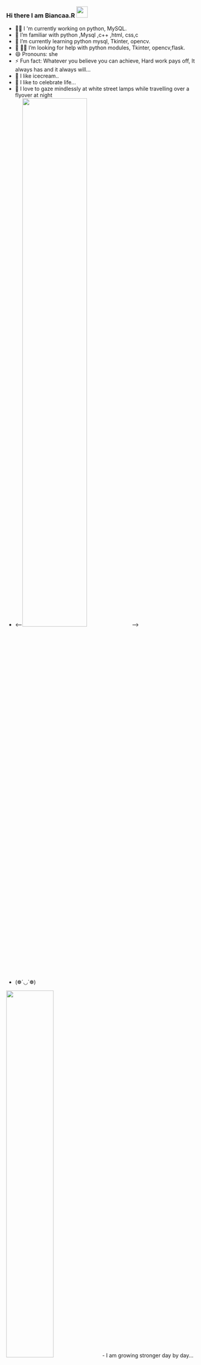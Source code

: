 ### Hi there I am Biancaa.R <img src="https://raw.githubusercontent.com/MartinHeinz/MartinHeinz/master/wave.gif" width="30px">


<!--
**Biancaa-R/Biancaa-R** is a ✨ _special_ ✨ repository because its `README.md` (this file) appears on your GitHub profile.

Here are some ideas to get you started:
- 👯 I’m looking to collaborate on ...
- 💬 Ask me about ...
- 📫 How to reach me: ...-->

- 👩‍💼 I 'm currently working on python, MySQL.
- 🔭 I’m familiar with python ,Mysql ,c++ ,html, css,c
- 🌱 I’m currently learning python mysql, Tkinter, opencv.
- 🤔 👩‍💻 I’m looking for help with python modules, Tkinter, opencv,flask.
- 😄 Pronouns: she
- ⚡ Fun fact: Whatever you believe you can achieve,
     Hard work pays off, It always has and it always will...
- 🍧 I like icecream..
- 🎀 I like to celebrate life...
- 🙆 I love to gaze mindlessly at white street lamps while travelling over a flyover at night 
-  <--<img width= 60% src="https://c.tenor.com/1naX9HB10hcAAAAM/celebration-dance.gif">
-->
- (❁´◡`❁)

<img width= "50%" src= "https://c.tenor.com/V7fH58eDwe4AAAAM/keep-choosing-joy-gifkaro.gif"/> 
- I am growing stronger day by day...
<img width=100% src="https://c.tenor.com/fix7H_e0v2MAAAAM/excited-dancing.gif">
- I am really obsessed with cs, chemistry,physics,math...

 [![Biancaa's Github Activity Graph](https://activity-graph.herokuapp.com/graph?username=Biancaa-R&theme=xcode)](https://git.io/Biancaa-R)
---
<p align="center">
  <img width="48%" src="https://github-readme-stats.vercel.app/api?username=Biancaa-R&show_icons=true&theme=radical" />
  <img width="48%" src="https://github-readme-streak-stats.herokuapp.com/?user=Biancaa-R&theme=radical" />
</p>

 <img width= "60%" src= "https://c.tenor.com/65n_NXn9tvEAAAAM/awesome-grandma.gif"/> 


<p > <img src="https://komarev.com/ghpvc/?username=Biancaa-R&label=Profile%20views&color=0e75b6&style=flat" alt="Biancaa-R" /> </p>
 <p align="left"> <a href="https://github.com/ryo-ma/github-profile-trophy"><img src="https://github-profile-trophy.vercel.app/?username=Biancaa-R" alt="Biancaa-R" /></a> </p> 
 
 <img width= "100%" src= "https://raw.githubusercontent.com/saadeghi/saadeghi/master/dino.gif"/>


